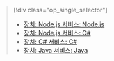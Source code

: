 > [!div class="op_single_selector"]
> * [장치: Node.js 서비스: Node.js](../articles/iot-hub/iot-hub-node-node-firmware-update.md)
> * [장치: Node.js 서비스: C#](../articles/iot-hub/iot-hub-csharp-node-firmware-update.md)
> * [장치: C# 서비스: C#](../articles/iot-hub/iot-hub-csharp-csharp-firmware-update.md)
> * [장치: Java 서비스: Java](../articles/iot-hub/iot-hub-java-java-firmware-update.md)
> 

